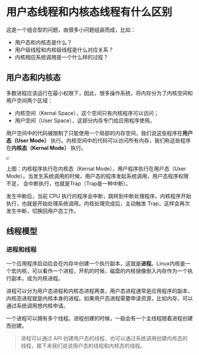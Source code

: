# 用户态线程和内核态线程有什么区别

这是一个组合型的问题，由很多小问题组装而成，比如：

-   用户态和内核态是什么？
-   用户级线程和内核级线程是什么对应关系？
-   内核相应系统调用是一个什么样的过程？



## 用户态和内核态

多数进程应该运行在最小权限下，因此，很多操作系统，将内存分为了内核空间和用户空间两个区域：

-   内核空间（Kernal Space），这个空间只有内核程序可以访问；
-   用户空间（User Space），这部分内存专门给应用程序使用。



用户空间中的代码被限制了只能使用一个局部的内存空间，我们说这些程序在**用户态（User Mode）** 执行。内核空间中的代码可以访问所有内存，我们称这些程序在**内核态（Kernal Mode）** 执行。



<img src="https://learn.lianglianglee.com/专栏/重学操作系统-完/assets/CgqCHl-Sm3mAG_x-AAC5MxhOcCc621.png" style="zoom:50%;" />

上图：内核程序执行在内核态（Kernal Mode），用户程序执行在用户态（User Mode）。当发生系统调用的时候，用户态的程序发起系统调用，用户态程序权限不足， 会中断执行，也就是Trap（Trap是一种中断）。

发生中断后，当前 CPU 执行的程序会中断，跳转到中断处理程序。内核程序开始执行，也就是开始处理系统调用。内核处理完成后，主动触发 Trap，这样会再次发生中断，切换回用户态工作。



## 线程模型

### 进程和线程

一个应用程序启动后会在内存中创建一个执行副本，这就是**进程**。Linux内核是一个宏内核，可以看作一个进程，开机的时候，磁盘的内核镜像倒入内存作为一个执行副本，成为内核进程。

进程可以分为用户态进程和内核态进程两类，用户态进程通常是应用程序的副本，内核态进程就是内核本身的进程。如果用户态进程需要申请资源，比如内存，可以通过系统调用想内核申请。

一个进程可以拥有多个线程。进程创建的时候，一般会有一个主线程随着进程创建而创建。

>   进程可以通过 API 创建用户态的线程，也可以通过系统调用创建内核态的线程，接下来我们说说用户态的线程和内核态的线程。